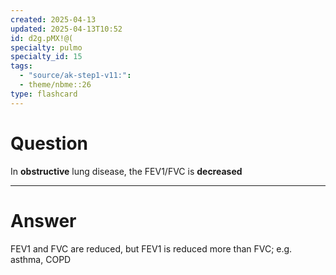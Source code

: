 ```yaml
---
created: 2025-04-13
updated: 2025-04-13T10:52
id: d2g.pMX!@(
specialty: pulmo
specialty_id: 15
tags:
  - "source/ak-step1-v11:": 
  - theme/nbme::26
type: flashcard
---
```


# Question
In **obstructive** lung disease, the FEV1/FVC is **decreased**

---

# Answer
FEV1 and FVC are reduced, but FEV1 is reduced more than FVC; e.g. asthma, COPD